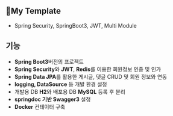 ## My Template
- Spring Security, SpringBoot3, JWT, Multi Module



## 기능
- **Spring Boot3**버전의 프로젝트
- **Spring Security**와 **JWT**, **Redis**를 이용한 회원정보 인증 및 인가
- **Spring Data JPA**를 활용한 게시글, 댓글 CRUD 및 회원 정보와 연동
- **logging, DataSource** 등 개발 환경 설정
- 개발용 DB **H2**와 배포용 DB **MySQL** 등록 후 분리 
- **springdoc 기반 Swagger3** 설정
- **Docker** 컨테이터 구축
